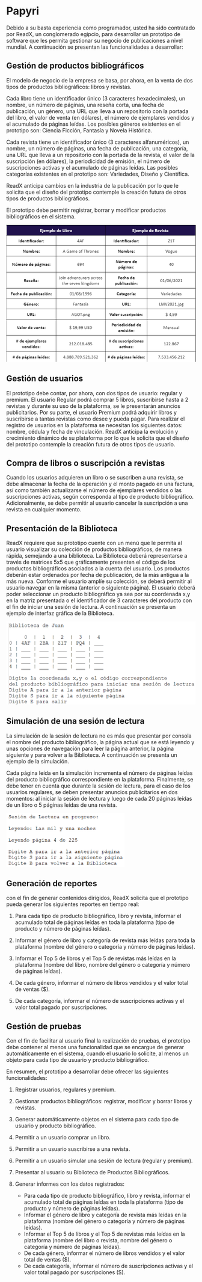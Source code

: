 # Papyri

Debido a su basta experiencia como programador, usted ha sido contratado por ReadX, un conglomerado egipcio, para desarrollar un prototipo de software que les permita gestionar su negocio de publicaciones a nivel mundial. A continuación se presentan las funcionalidades a desarrollar:

## Gestión de productos bibliográficos

El modelo de negocio de la empresa se basa, por ahora, en la venta de dos tipos de productos bibliográficos: libros y revistas.

Cada libro tiene un identificador único (3 caracteres hexadecimales), un nombre, un número de páginas, una reseña corta, una fecha de publicación, un género, una URL que lleva a un repositorio con la portada del libro, el valor de venta (en dólares), el número de ejemplares vendidos y el acumulado de páginas leídas. Los posibles géneros existentes en el prototipo son: Ciencia Ficción, Fantasía y Novela Histórica.

Cada revista tiene un identificador único (3 caracteres alfanuméricos), un nombre, un número de páginas, una fecha de publicación, una categoría, una URL que lleva a un repositorio con la portada de la revista, el valor de la suscripción (en dólares), la periodicidad de emisión, el número de suscripciones activas y el acumulado de páginas leídas. Las posibles categorías existentes en el prototipo son: Variedades, Diseño y Científica.

ReadX anticipa cambios en la industria de la publicación por lo que le solicita que el diseño del prototipo contemple la creación futura de otros tipos de productos bibliográficos.

El prototipo debe permitir registrar, borrar y modificar productos bibliográficos en el sistema.

![Book and Magazine information example](doc\Instructions_Images\Book_Magazine_Example.png)

## Gestión de usuarios

El prototipo debe contar, por ahora, con dos tipos de usuario: regular y premium. El usuario Regular podrá comprar 5 libros, suscribirse hasta a 2 revistas y durante su uso de la plataforma, se le presentarán anuncios publicitarios. Por su parte, el usuario Premium podrá adquirir libros y suscribirse a tantas revistas como desee y pueda pagar. Para realizar el registro de usuarios en la plataforma se necesitan los siguientes datos: nombre, cédula y fecha de vinculación. ReadX anticipa la evolución y crecimiento dinámico de su plataforma por lo que le solicita que el diseño del prototipo contemple la creación futura de otros tipos de usuario.

## Compra de libros o suscripción a revistas

Cuando los usuarios adquieren un libro o se suscriben a una revista, se debe almacenar la fecha de la operación y el monto pagado en una factura, así como también actualizarse el número de ejemplares vendidos o las suscripciones activas, según corresponda al tipo de producto bibliográfico. Adicionalmente, se debe permitir al usuario cancelar la suscripción a una revista en cualquier momento.

## Presentación de la Biblioteca

ReadX requiere que su prototipo cuente con un menú que le permita al usuario visualizar su colección de productos bibliográficos, de manera rápida, semejando a una biblioteca. La Biblioteca deberá representarse a través de matrices 5x5 que gráficamente presenten el código de los productos bibliográficos asociados a la cuenta del usuario. Los productos deberán estar ordenados por fecha de publicación, de la más antigua a la más nueva. Conforme el usuario amplíe su colección, se deberá permitir al usuario navegar en la misma (anterior o siguiente página). El usuario deberá poder seleccionar un producto bibliográfico ya sea por su coordenada x,y en la matriz presentada o el identificador de 3 caracteres del producto con el fin de iniciar una sesión de lectura. A continuación se presenta un ejemplo de interfaz gráfica de la Biblioteca.

![Library example](doc\Instructions_Images\Library_Example.png)

## Simulación de una sesión de lectura

La simulación de la sesión de lectura no es más que presentar por consola el nombre del producto bibliográfico, la página actual que se está leyendo y unas opciones de navegación para leer la página anterior, la página siguiente y para volver a la Biblioteca. A continuación se presenta un ejemplo de la simulación.

Cada página leída en la simulación incrementa el número de páginas leídas del producto bibliográfico correspondiente en la plataforma. Finalmente, se debe tener en cuenta que durante la sesión de lectura, para el caso de los usuarios regulares, se deben presentar anuncios publicitarios en dos momentos: al iniciar la sesión de lectura y luego de cada 20 páginas leídas de un libro o 5 páginas leídas de una revista.

![Reading Session Example](doc\Instructions_Images\Reading_Session_Example.png)

## Generación de reportes

con el fin de generar contenidos dirigidos, ReadX solicita que el prototipo pueda generar los siguientes reportes en tiempo real:

1. Para cada tipo de producto bibliográfico, libro y revista, informar el acumulado total de páginas leídas en toda la plataforma (tipo de producto y número de páginas leídas).

2. Informar el género de libro y categoría de revista más leídas para toda la plataforma (nombre del género o categoría y número de páginas leídas).

3. Informar el Top 5 de libros y el Top 5 de revistas más leídas en la plataforma (nombre del libro, nombre del género o categoría y número de páginas leídas).

4. De cada género, informar el número de libros vendidos y el valor total de ventas ($).

5. De cada categoría, informar el número de suscripciones activas y el valor total pagado por suscripciones.

## Gestión de pruebas

Con el fin de facilitar al usuario final la realización de pruebas, el prototipo debe contener al menos una funcionalidad que se encargue de generar automáticamente en el sistema, cuando el usuario lo solicite, al menos un objeto para cada tipo de usuario y producto bibliográfico.

En resumen, el prototipo a desarrollar debe ofrecer las siguientes funcionalidades:

1. Registrar usuarios, regulares y premium.
2. Gestionar productos bibliográficos: registrar, modificar y borrar libros y revistas.

3. Generar automáticamente objetos en el sistema para cada tipo de usuario y producto bibliográfico.

4. Permitir a un usuario comprar un libro.

5. Permitir a un usuario suscribirse a una revista.

6. Permitir a un usuario simular una sesión de lectura (regular y premium).

7. Presentar al usuario su Biblioteca de Productos Bibliográficos.

8. Generar informes con los datos registrados:

    - Para cada tipo de producto bibliográfico, libro y revista, informar el acumulado total de páginas leídas en toda la plataforma (tipo de producto y número de páginas leídas).
    - Informar el género de libro y categoría de revista más leídas en la plataforma (nombre del género o categoría y número de páginas leídas).
    - Informar el Top 5 de libros y el Top 5 de revistas más leídas en la plataforma (nombre del libro o revista, nombre del género o categoría y número de páginas leídas).
    - De cada género, informar el número de libros vendidos y el valor total de ventas ($).
    - De cada categoría, informar el número de suscripciones activas y el valor total pagado por suscripciones ($).
